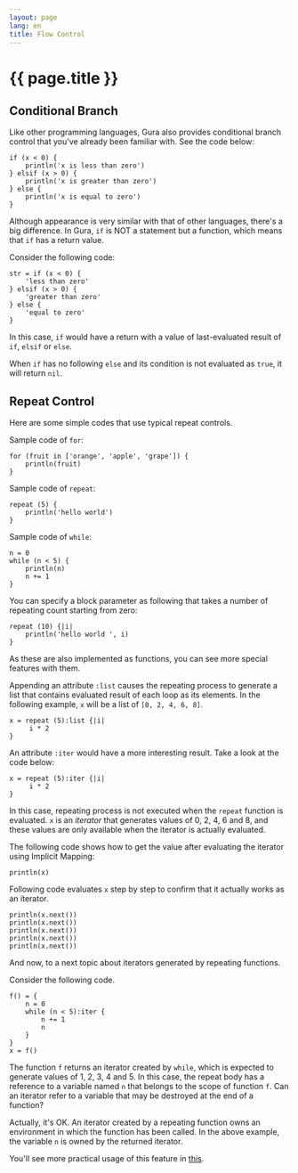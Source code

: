 ```yaml
---
layout: page
lang: en
title: Flow Control
---
```


# {{ page.title }}

## Conditional Branch

Like other programming languages, Gura also provides conditional branch control
that you've already been familiar with. See the code below:

    if (x < 0) {
        println('x is less than zero')
    } elsif (x > 0) {
        println('x is greater than zero')
    } else {
        println('x is equal to zero')
    }

Although appearance is very similar with that of other languages, there's a big difference.
In Gura, `if` is NOT a statement but a function, which means that `if` has a return value.

Consider the following code:

    str = if (x < 0) {
        'less than zero'
    } elsif (x > 0) {
        'greater than zero'
    } else {
        'equal to zero'
    }

In this case, `if` would have a return
with a value of last-evaluated result of `if`, `elsif` or `else`.

When `if` has no following `else` and its condition is not evaluated as `true`,
it will return `nil`.


## Repeat Control

Here are some simple codes that use typical repeat controls.

Sample code of `for`:

    for (fruit in ['orange', 'apple', 'grape']) {
        println(fruit)
    }

Sample code of `repeat`:


    repeat (5) {
        println('hello world')
    }

Sample code of `while`:

    n = 0
    while (n < 5) {
        println(n)
        n += 1
    }

You can specify a block parameter as following that takes a number of repeating count starting from zero:

    repeat (10) {|i|
        println('hello world ', i)
    }

As these are also implemented as functions, you can see more special features with them.

Appending an attribute `:list` causes the repeating process to generate a list
that contains evaluated result of each loop as its elements.
In the following example, `x` will be a list of `[0, 2, 4, 6, 8]`.

    x = repeat (5):list {|i|
         i * 2
    }

An attribute `:iter` would have a more interesting result. Take a look at the code below:

    x = repeat (5):iter {|i|
         i * 2
    }

In this case, repeating process is not executed when the `repeat` function is evaluated.
`x` is an *iterator* that generates values of 0, 2, 4, 6 and 8,
and these values are only available when the iterator is actually evaluated.

The following code shows how to get the value after evaluating the iterator using Implicit Mapping:

    println(x)

Following code evaluates `x` step by step to confirm that it actually works as an iterator.

    println(x.next())
    println(x.next())
    println(x.next())
    println(x.next())
    println(x.next())

And now, to a next topic about iterators generated by repeating functions.

Consider the following code.

    f() = {
        n = 0
        while (n < 5):iter {
            n += 1
            n
        }
    }
    x = f()

The function `f` returns an iterator created by `while`,
which is expected to generate values of 1, 2, 3, 4 and 5.
In this case, the repeat body has a reference to a variable named `n` that belongs
to the scope of function `f`.
Can an iterator refer to a variable that may be destroyed at the end of a function?

Actually, it's OK. An iterator created by a repeating function owns an environment
in which the function has been called.
In the above example, the variable `n` is owned by the returned iterator.

You'll see more practical usage of this feature in [this](../articles/Script-to-Generate-Prime-Numbers.html).
